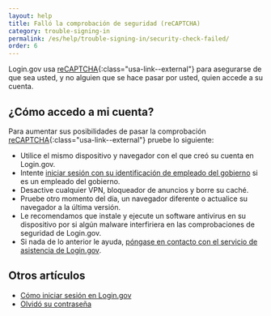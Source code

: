 ```yaml
---
layout: help
title: Falló la comprobación de seguridad (reCAPTCHA)
category: trouble-signing-in
permalink: /es/help/trouble-signing-in/security-check-failed/
order: 6
---
```


Login.gov usa [reCAPTCHA](https://cloud.google.com/security/products/recaptcha?hl=es){:class="usa-link--external"} para asegurarse de que sea usted, y no alguien que se hace pasar por usted, quien accede a su cuenta.

## ¿Cómo accedo a mi cuenta?

Para aumentar sus posibilidades de pasar la comprobación [reCAPTCHA](https://cloud.google.com/security/products/recaptcha?hl=es){:class="usa-link--external"} pruebe lo siguiente:

- Utilice el mismo dispositivo y navegador con el que creó su cuenta en Login.gov.
- Intente [iniciar sesión con su identificación de empleado del gobierno](https://secure.login.gov/es/login/piv_cac) si es un empleado del gobierno.
- Desactive cualquier VPN, bloqueador de anuncios y borre su caché.
- Pruebe otro momento del día, un navegador diferente o actualice su navegador a la última versión.
- Le recomendamos que instale y ejecute un software antivirus en su dispositivo por si algún malware interfiriera en las comprobaciones de seguridad de Login.gov.
- Si nada de lo anterior le ayuda, [póngase en contacto con el servicio de asistencia de Login.gov](/es/contact/).

## Otros artículos

* [Cómo iniciar sesión en Login.gov](/es/help/trouble-signing-in/how-to-sign-in/)
* [Olvidó su contraseña](/es/help/trouble-signing-in/forgot-your-password/)
